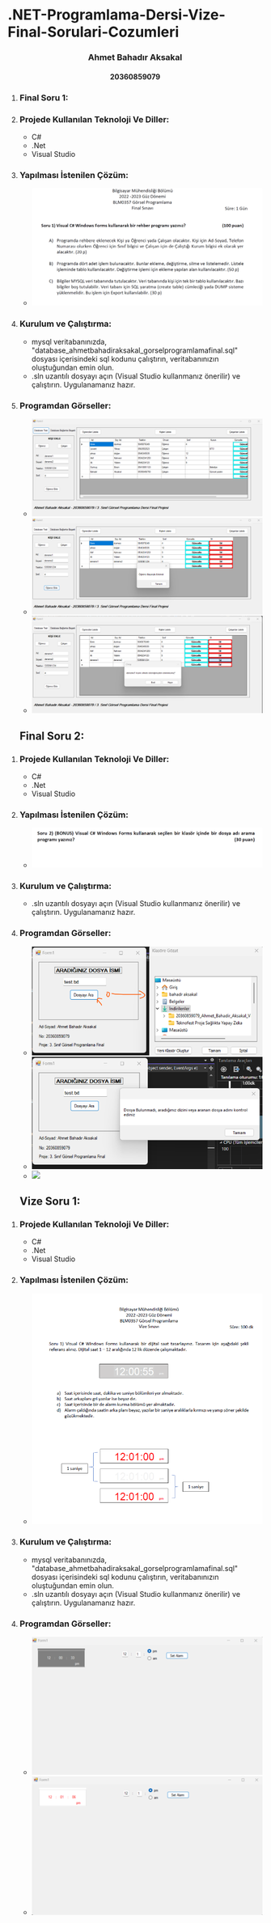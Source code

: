 # .NET-Programlama-Dersi-Vize-Final-Sorulari-Cozumleri

<h3 align="center" color="Darkblue">Ahmet Bahadır Aksakal</h3>
<h4 align="center" color="Darkblue">20360859079</h4>

<ol>
   <li><h3>Final Soru 1:</h3></li>
   <li>
       <h3 color="Red">Projede Kullanılan Teknoloji Ve Diller:</h3>
       <ul>
         <li>C#</li>
         <li>.Net</li>
         <li>Visual Studio</li>
       </ul>
   </li>
   <li>
       <h3 color="Red">Yapılması İstenilen Çözüm:</h3>
       <ul>
         <li><img src="gorseller/final1-1.png"></li>
       </ul>
   </li>
   <li>
       <h3 color="Red">Kurulum ve Çalıştırma:</h3>
       <ul>
          <li>mysql veritabanınızda, "database_ahmetbahadiraksakal_gorselprogramlamafinal.sql" dosyası içerisindeki sql kodunu çalıştırın, veritabanınızın oluştuğundan emin olun.</li>
          <li>.sln uzantılı dosyayı açın (Visual Studio kullanmanız önerilir) ve çalıştırın. Uygulanamanız hazır.</li>
       </ul>
   </li>
    <li>
       <h3 color="Red">Programdan Görseller:</h3>
       <ul>
         <li><img src="gorseller/final1-2.png"></li>
         <li><img src="gorseller/final1-3.png"></li>
         <li><img src="gorseller/final1-4.png"></li>
       </ul>
   </li>
 </ol>

 <ol>
   <h2>Final Soru 2:</h2>
   <li>
       <h3 color="Red">Projede Kullanılan Teknoloji Ve Diller:</h3>
       <ul>
         <li>C#</li>
         <li>.Net</li>
         <li>Visual Studio</li>
       </ul>
   </li>
   <li>
       <h3 color="Red">Yapılması İstenilen Çözüm:</h3>
       <ul>
         <li><img src="gorseller/final2-1.png"></li>
       </ul>
   </li>
   <li>
       <h3 color="Red">Kurulum ve Çalıştırma:</h3>
       <ul>
          <li>.sln uzantılı dosyayı açın (Visual Studio kullanmanız önerilir) ve çalıştırın. Uygulanamanız hazır.</li>
       </ul>
   </li>
    <li>
       <h3 color="Red">Programdan Görseller:</h3>
       <ul>
         <li><img src="gorseller/final2-2.png"></li>
         <li><img src="gorseller/final2-3.png"></li>
         <li><img src="gorseller/final2-4.png"></li>
       </ul>
   </li>
 </ol>

 <ol>
   <h2>Vize Soru 1:</h2>
   <li>
       <h3 color="Red">Projede Kullanılan Teknoloji Ve Diller:</h3>
       <ul>
         <li>C#</li>
         <li>.Net</li>
         <li>Visual Studio</li>
       </ul>
   </li>
   <li>
       <h3 color="Red">Yapılması İstenilen Çözüm:</h3>
       <ul>
         <li><img src="gorseller/vize-0.png"></li>
       </ul>
   </li>
   <li>
       <h3 color="Red">Kurulum ve Çalıştırma:</h3>
       <ul>
          <li>mysql veritabanınızda, "database_ahmetbahadiraksakal_gorselprogramlamafinal.sql" dosyası içerisindeki sql kodunu çalıştırın, veritabanınızın oluştuğundan emin olun.</li>
          <li>.sln uzantılı dosyayı açın (Visual Studio kullanmanız önerilir) ve çalıştırın. Uygulanamanız hazır.</li>
       </ul>
   </li>
    <li>
       <h3 color="Red">Programdan Görseller:</h3>
       <ul>
         <li><img src="gorseller/vize-1.png"></li>
         <li><img src="gorseller/vize-2.png"></li>
       </ul>
   </li>
 </ol>


